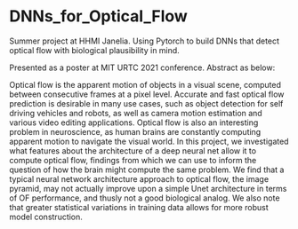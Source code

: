 # DNNs_for_Optical_Flow
Summer project at HHMI Janelia. Using Pytorch to build DNNs that detect optical flow with biological plausibility in mind.


Presented as a poster at MIT URTC 2021 conference. Abstract as below:

Optical flow is the apparent motion of objects in a visual scene, computed between consecutive frames at a pixel level. Accurate and fast optical flow prediction is desirable in many use cases, such as object detection for self driving vehicles and robots, as well as camera motion estimation and various video editing applications. Optical flow is also an interesting problem in neuroscience, as human brains are constantly computing apparent motion to navigate the visual world. In this project, we investigated what features about the architecture of a deep neural net allow it to compute optical flow, findings from which we can use to inform the question of how the brain might compute the same problem. We find that a typical neural network architecture approach to optical flow, the image pyramid, may not actually improve upon a simple Unet architecture in terms of OF performance, and thusly not a good biological analog. We also note that greater statistical variations in training data allows for more robust model construction.
